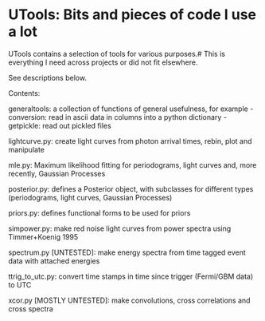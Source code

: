 UTools: Bits and pieces of code I use a lot
==============================================

UTools contains a selection of tools for various purposes.# This is everything I need across projects or did not fit elsewhere.

See descriptions below.

Contents:

generaltools: a collection of functions of general usefulness, for example
	- conversion: read in ascii data in columns into a python dictionary
	- getpickle: read out pickled files


lightcurve.py: create light curves from photon arrival times, rebin, plot and manipulate
 
mle.py: Maximum likelihood fitting for periodograms, light curves and, more recently, Gaussian Processes

posterior.py: defines a Posterior object, with subclasses for different types (periodograms, light curves, Gaussian Processes)

priors.py: defines functional forms to be used for priors

simpower.py: make red noise light curves from power spectra using Timmer+Koenig 1995

spectrum.py [UNTESTED]: make energy spectra from time tagged event data with attached energies

ttrig_to_utc.py: convert time stamps in time since trigger (Fermi/GBM data) to UTC

xcor.py [MOSTLY UNTESTED]: make convolutions, cross correlations and cross spectra
 


